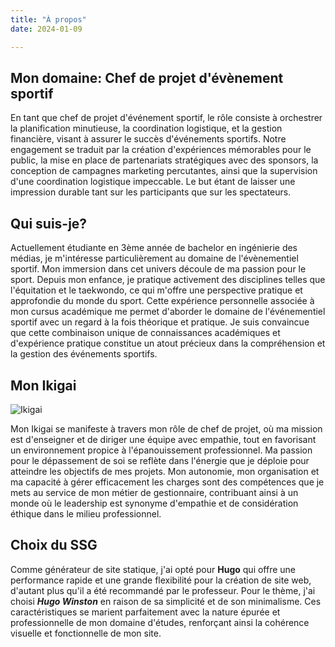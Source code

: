 ```yaml
---
title: "À propos"
date: 2024-01-09

---
```


## Mon domaine: Chef de projet d'évènement sportif

En tant que chef de projet d'événement sportif, le rôle consiste à orchestrer la planification minutieuse, la coordination logistique, et la gestion financière, visant à assurer le succès d'événements sportifs. Notre engagement se traduit par la création d'expériences mémorables pour le public, la mise en place de partenariats stratégiques avec des sponsors, la conception de campagnes marketing percutantes, ainsi que la supervision d'une coordination logistique impeccable. Le but étant de laisser une impression durable tant sur les participants que sur les spectateurs.

## Qui suis-je?

Actuellement étudiante en 3ème année de bachelor en ingénierie des médias, je m'intéresse particulièrement au domaine de l'évènementiel sportif. Mon immersion dans cet univers découle de ma passion pour le sport. Depuis mon enfance, je pratique activement des disciplines telles que l'équitation et le taekwondo, ce qui m'offre une perspective pratique et approfondie du monde du sport.  Cette expérience personnelle associée à mon cursus académique me permet d'aborder le domaine de l'événementiel sportif avec un regard à la fois théorique et pratique. Je suis convaincue que cette combinaison unique de connaissances académiques et d'expérience pratique constitue un atout précieux dans la compréhension et la gestion des événements sportifs.

## Mon Ikigai

![Ikigai](/labveilletech-kenza/images/ikigai.jpg)

Mon Ikigai se manifeste à travers mon rôle de chef de projet, où ma mission est d'enseigner et de diriger une équipe avec empathie, tout en favorisant un environnement propice à l'épanouissement professionnel. Ma passion pour le dépassement de soi se reflète dans l'énergie que je déploie pour atteindre les objectifs de mes projets. Mon autonomie, mon organisation et ma capacité à gérer efficacement les charges sont des compétences que je mets au service de mon métier de gestionnaire, contribuant ainsi à un monde où le leadership est synonyme d'empathie et de considération éthique dans le milieu professionnel.

## Choix du SSG
Comme générateur de site statique, j'ai opté pour **Hugo** qui offre une performance rapide et une grande flexibilité pour la création de site web, d'autant plus qu'il a été recommandé par le professeur. Pour le thème, j'ai choisi **_Hugo Winston_** en raison de sa simplicité et de son minimalisme. Ces caractéristiques se marient parfaitement avec la nature épurée et professionnelle de mon domaine d'études, renforçant ainsi la cohérence visuelle et fonctionnelle de mon site.
